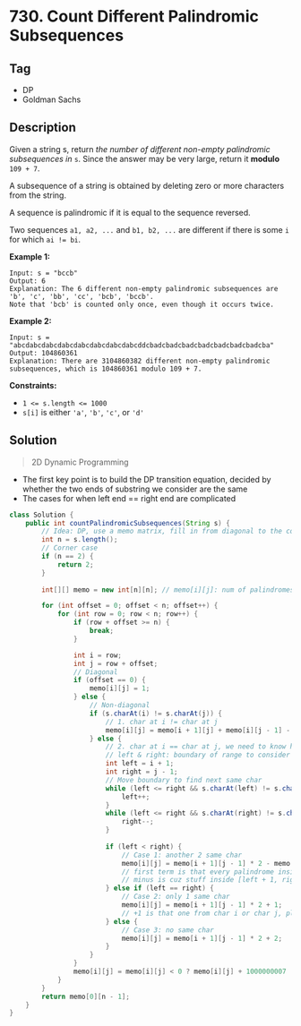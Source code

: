 # 730. Count Different Palindromic Subsequences

## Tag

- DP
- Goldman Sachs

## Description 

Given a string s, return *the number of different non-empty palindromic subsequences in* `s`. Since the answer may be very large, return it **modulo** `109 + 7`.

A subsequence of a string is obtained by deleting zero or more characters from the string.

A sequence is palindromic if it is equal to the sequence reversed.

Two sequences `a1, a2, ...` and `b1, b2, ...` are different if there is some `i` for which `ai != bi`.

 

**Example 1:**

```
Input: s = "bccb"
Output: 6
Explanation: The 6 different non-empty palindromic subsequences are 'b', 'c', 'bb', 'cc', 'bcb', 'bccb'.
Note that 'bcb' is counted only once, even though it occurs twice.
```

**Example 2:**

```
Input: s = "abcdabcdabcdabcdabcdabcdabcdabcddcbadcbadcbadcbadcbadcbadcbadcba"
Output: 104860361
Explanation: There are 3104860382 different non-empty palindromic subsequences, which is 104860361 modulo 109 + 7.
```

 

**Constraints:**

- `1 <= s.length <= 1000`
- `s[i]` is either `'a'`, `'b'`, `'c'`, or `'d'`



## Solution

> 2D Dynamic Programming

- The first key point is to build the DP transition equation, decided by whether the two ends of substring we consider are the same
- The cases for when left end == right end are complicated

```java
class Solution {
    public int countPalindromicSubsequences(String s) {
        // Idea: DP, use a memo matrix, fill in from diagonal to the corner
        int n = s.length();
        // Corner case
        if (n == 2) {
            return 2;
        }
        
        int[][] memo = new int[n][n]; // memo[i][j]: num of palindromes between index i char and index j char in s

        for (int offset = 0; offset < n; offset++) {
            for (int row = 0; row < n; row++) {
                if (row + offset >= n) {
                    break;
                }

                int i = row;
                int j = row + offset;
                // Diagonal
                if (offset == 0) {
                    memo[i][j] = 1;
                } else {
                    // Non-diagonal
                    if (s.charAt(i) != s.charAt(j)) {
                        // 1. char at i != char at j
                        memo[i][j] = memo[i + 1][j] + memo[i][j - 1] - memo[i + 1][j - 1];
                    } else {
                        // 2. char at i == char at j, we need to know how many same chars are inside(even or only 1)
                        // left & right: boundary of range to consider
                        int left = i + 1;
                        int right = j - 1;
                        // Move boundary to find next same char
                        while (left <= right && s.charAt(left) != s.charAt(i)) {
                            left++;
                        }
                        while (left <= right && s.charAt(right) != s.charAt(i)) {
                            right--;
                        }
                        
                        if (left < right) {
                            // Case 1: another 2 same char
                            memo[i][j] = memo[i + 1][j - 1] * 2 - memo[left + 1][right - 1];
                            // first term is that every palindrome inside could form another one with i&j
                            // minus is cuz stuff inside [left + 1, right - 1] form same thing with left&right and i&j
                        } else if (left == right) {
                            // Case 2: only 1 same char
                            memo[i][j] = memo[i + 1][j - 1] * 2 + 1;
                            // +1 is that one from char i or char j, plus the inside same char
                        } else {
                            // Case 3: no same char
                            memo[i][j] = memo[i + 1][j - 1] * 2 + 2;
                        }
                    }
                }
                memo[i][j] = memo[i][j] < 0 ? memo[i][j] + 1000000007 : memo[i][j] % 1000000007;
            }
        }
        return memo[0][n - 1];
    }
}
```

